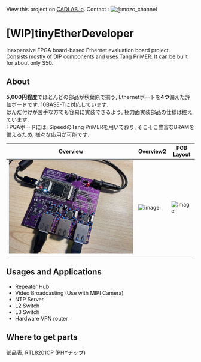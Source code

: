 View this project on [CADLAB.io](https://cadlab.io/project/25780). 
Contact : ![@mozc_channel](https://twitter.com/mozc_channel)

# [WIP]tinyEtherDeveloper
Inexpensive FPGA board-based Ethernet evaluation board project.  
Consists mostly of DIP components and uses Tang PriMER. It can be built for about only $50.

## About
**5,000円程度**でほとんどの部品が秋葉原で揃う, Ethernetポートを**4つ**備えた評価ボードです. 10BASE-Tに対応しています.  
はんだ付けが苦手な方でも容易に実装できるよう, 極力面実装部品の仕様は控えています.  
FPGAボードには, SipeedのTang PriMERを用いており, そこそこ豊富なBRAMを備えるため, 様々な応用が可能です.

| Overview | Overview2 | PCB Layout |
| --- | --- |  --- |
| ![assembleBoard](photo.jpg) | ![image](https://user-images.githubusercontent.com/11572379/177893836-ef3590b5-e114-4030-a8f4-406668eed1c5.png) |![image](https://user-images.githubusercontent.com/11572379/177893259-ae57e3e7-09b9-4d4e-ae43-94de1321b457.png) |
## Usages and Applications
- Repeater Hub
- Video Broadcasting (Use with MIPI Camera)
- NTP Server
- L2 Switch
- L3 Switch
- Hardware VPN router

## Where to get parts
[部品表](https://partscabi.net/list/92284b79-cc50-4855-a5a0-e0b6e620e11a), [RTL8201CP](https://jp.rs-online.com/web/p/ethernet-interface-ics/0419952) (PHYチップ)
